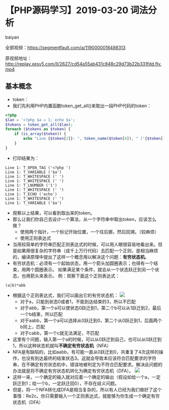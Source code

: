 # **【PHP源码学习】2019-03-20 词法分析**
baiyan

全部视频：https://segmentfault.com/a/1190000018488313

原视频地址：http://replay.xesv5.com/ll/2627/cd54a55ab431c848c29d73b22b331fdd.flv.mp4

## 基本概念
 - token：
 - 我们先利用PHP内置函数token_get_all()来取出一段PHP代码的token：
```php
<?php
$lan = '<?php $a = 1; echo $a';
$tokens = token_get_all($lan);
foreach ($tokens as $token) {
    if (is_array($token)) {
        echo "Line {$token[2]}: ", token_name($token[0]), " ('{$token[1]}')", PHP_EOL;
    }
}
```
 - 打印结果为：
```
Line 1: T_OPEN_TAG ('<?php ')
Line 1: T_VARIABLE ('$a')
Line 1: T_WHITESPACE (' ')
Line 1: T_WHITESPACE (' ')
Line 1: T_LNUMBER ('1')
Line 1: T_WHITESPACE (' ')
Line 1: T_ECHO ('echo')
Line 1: T_WHITESPACE (' ')
Line 1: T_VARIABLE ('$a')

```
 - 观察以上结果，可以看到取出来的token。
 - 那么让我们你自己去设计一个算法，从一个字符串中取出token，应该怎么做？
    - 使用两个指针，一个标记开始位置，一个往后挪，然后回溯。（较麻烦）
    - 使用正则表达式
  - 当用较简单的字符串匹配正则表达式的时候，可以用人眼很容易地看出来。但是如果用很复杂的字符串（成千上万行代码）去匹配一个正则，是相当麻烦的，编译原理中提出了这样一个概念用以解决这个问题：**有穷状态机**。
  - 有穷状态机：必须有一个起始状态，用一个箭头加圆圈表示；也得有一个结束，用两个圆圈表示。 如果满足某个条件，就会从一个状态跃迁到另一个状态，也用箭头来表示。
例：观察下面这个正则表达式：
```
(a|b)*abb
```
 - 根据这个正则表达式，我们可以画出它的有穷状态机：
![](http://pq370w15r.bkt.clouddn.com/notebook/2019/4/26/1556243808028.png)
    - 对于a，只能到状态0或者1，不能到达结束的3，所以不匹配
    - 对于abb，第一个a可以使状态0跃迁到1，第二个b可以从1跃迁到2，最后一个b结束，所以匹配
    - 对于aabb，第一个a可以选择从0跃迁到0，第二个从0跃迁到1，后面两个b同上，匹配
    - 对于cabb，第一个c就无法满足，不匹配
 - 这里有个问题，输入第一个a的时候，可以从0跃迁到自己，也可以从0跃迁到1，所以这种状态机就叫**不确定有穷状态机**（NFA）
 - NFA是有缺陷的，比如aabb，有可能一直从0跃迁到0，共重复了4次这样的操作，也没有到达最终的结束状态3。这就会导致本应该符合匹配要求的字符串，在不确定有穷状态机中，错误地被判定为不符合匹配要求。解决此问题的办法就是将不确定有穷状态机转化为确定有穷状态机（DFA）。
![](http://pq370w15r.bkt.clouddn.com/notebook/2019/4/26/1556244802016.png)
 - 这样一来，一个确定的输入就对应着一个确定的输出（假设如给一个a，一定跃迁到1；给一个b，一定跃迁回0），不存在歧义问题。
 - 但是，将一个NFA转化成DFA是相当复杂的，所以有人已经为我们做好了这个事情：Re2c。你只需要输入一个正则表达式，就能够为你生成一个确定有穷状态机（DFA）